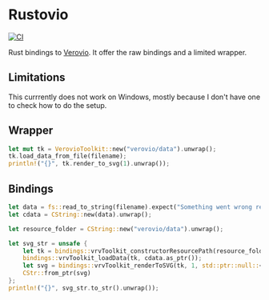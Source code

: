 # Rustovio

[![CI](https://github.com/mockersf/rustovio/actions/workflows/ci.yml/badge.svg)](https://github.com/mockersf/rustovio/actions/workflows/ci.yml)

Rust bindings to [Verovio](https://github.com/rism-digital/verovio). It offer the raw bindings and a limited wrapper.

## Limitations

This currrently does not work on Windows, mostly because I don't have one to check how to do the setup.

## Wrapper

```rust
let mut tk = VerovioToolkit::new("verovio/data").unwrap();
tk.load_data_from_file(filename);
println!("{}", tk.render_to_svg(1).unwrap());
```

## Bindings

```rust
let data = fs::read_to_string(filename).expect("Something went wrong reading the file");
let cdata = CString::new(data).unwrap();

let resource_folder = CString::new("verovio/data").unwrap();

let svg_str = unsafe {
    let tk = bindings::vrvToolkit_constructorResourcePath(resource_folder.as_ptr());
    bindings::vrvToolkit_loadData(tk, cdata.as_ptr());
    let svg = bindings::vrvToolkit_renderToSVG(tk, 1, std::ptr::null::<i8>());
    CStr::from_ptr(svg)
};
println!("{}", svg_str.to_str().unwrap());
```
